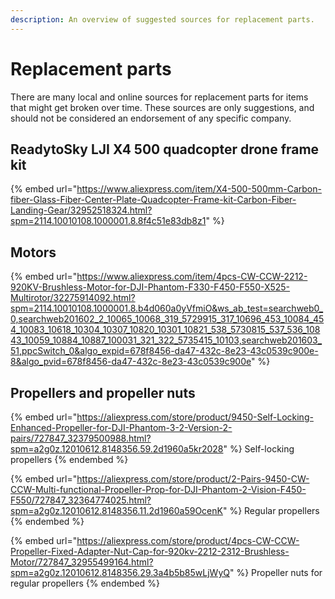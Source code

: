 ```yaml
---
description: An overview of suggested sources for replacement parts.
---
```


# Replacement parts

There are many local and online sources for replacement parts for items that might get broken over time. These sources are only suggestions, and should not be considered an endorsement of any specific company.

## ReadytoSky LJI X4 500 quadcopter drone frame kit

{% embed url="https://www.aliexpress.com/item/X4-500-500mm-Carbon-fiber-Glass-Fiber-Center-Plate-Quadcopter-Frame-kit-Carbon-Fiber-Landing-Gear/32952518324.html?spm=2114.10010108.1000001.8.8f4c51e83db8z1" %}

## Motors

{% embed url="https://www.aliexpress.com/item/4pcs-CW-CCW-2212-920KV-Brushless-Motor-for-DJI-Phantom-F330-F450-F550-X525-Multirotor/32275914092.html?spm=2114.10010108.1000001.8.b4d060a0yVfmiO&ws_ab_test=searchweb0_0,searchweb201602_2_10065_10068_319_5729915_317_10696_453_10084_454_10083_10618_10304_10307_10820_10301_10821_538_5730815_537_536_10843_10059_10884_10887_100031_321_322_5735415_10103,searchweb201603_51,ppcSwitch_0&algo_expid=678f8456-da47-432c-8e23-43c0539c900e-8&algo_pvid=678f8456-da47-432c-8e23-43c0539c900e" %}

## Propellers and propeller nuts

{% embed url="https://aliexpress.com/store/product/9450-Self-Locking-Enhanced-Propeller-for-DJI-Phantom-3-2-Version-2-pairs/727847_32379500988.html?spm=a2g0z.12010612.8148356.59.2d1960a5kr2028" %}
Self-locking propellers
{% endembed %}

{% embed url="https://aliexpress.com/store/product/2-Pairs-9450-CW-CCW-Multi-functional-Propeller-Prop-for-DJI-Phantom-2-Vision-F450-F550/727847_32364774025.html?spm=a2g0z.12010612.8148356.11.2d1960a59OcenK" %}
Regular propellers
{% endembed %}

{% embed url="https://aliexpress.com/store/product/4pcs-CW-CCW-Propeller-Fixed-Adapter-Nut-Cap-for-920kv-2212-2312-Brushless-Motor/727847_32955499164.html?spm=a2g0z.12010612.8148356.29.3a4b5b85wLjWyQ" %}
Propeller nuts for regular propellers
{% endembed %}


